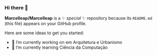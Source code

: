 ### Hi there 👋

**Marcelleap/Marcelleap** is a ✨ _special_ ✨ repository because its `README.md` (this file) appears on your GitHub profile.

Here are some ideas to get you started:

- 🔭 I’m currently working on  em Arquitetura e Urbanismo
- 🌱 I’m currently learning  Ciência da Computação
